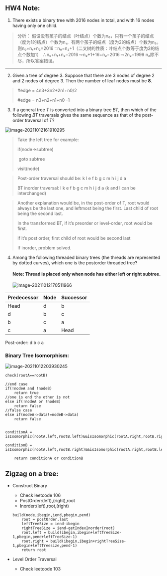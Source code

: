 ## HW4 Note:

1. There exists a binary tree with 2016 nodes in total, and with 16 nodes having only one child.

> 分析： 假设没有孩子的结点（叶结点）个数为n₀，只有一个孩子的结点（度为1的结点）个数为n₁，有两个孩子的结点（度为2的结点）个数为n₂。
> 则n₀+n₁+n₂=2016 ∵n₀=n₂+1（二叉树的性质：叶结点个数等于度为2的结点个数加1） ∴n₀+n₁+n₂=2016
> ⇨n₂+1+16+n₂=2016 ⇨2n₂=1999 n₂除不尽，所以答案错误。

------------------------------------------------
2. Given a tree of degree 3. Suppose that there are 3 nodes of degree 2 and 2 nodes of degree 3. Then the number of leaf nodes must be __8__.

>#edge = 4n3+3n2+2n1+n0/2
>
>#edge = n3+n2+n1+n0 -1



3. If a general tree *T* is converted into a binary tree *BT*, then which of the following *BT* traversals gives the same sequence as that of the post-order traversal of *T*?

![image-20211012161910295](https://i.loli.net/2021/10/12/IJD1QGa3CdFK746.png)

> Take the left tree for example:
>
> if(node->subtree)
>
> ​	goto subtree
>
> visit(node)

> Post-order traversal should be: k l e f b g c m h i j d a
>
> BT inorder traversal: l k e f b g c m h i j d a (k and l can be interchanged)

> Another explanation would be, in the post-order of T, root would always be the last one, and leftmost being the first. Last child of root being the second last.
>
> In the transformed BT, if it’s preorder or level-order, root would be first.
>
> if it’s post order, first child of root would be second last
>
> If inorder, problem solved.



4. Among the following threaded binary trees (the threads are represented by dotted curves), which one is the postorder threaded tree?

   #### Note: Thread is placed only when node has either left or right subtree.

   ![image-20211012170511966](https://i.loli.net/2021/10/12/NzODxeYMsXr6mCy.png)

| Predecessor | Node | Successor |
| ----------- | ---- | --------- |
| Head        | d    | b         |
| d           | b    | c         |
| b           | c    | a         |
| c           | a    | Head      |

Post-order: d b c a



### Binary Tree Isomorphism:

![image-20211012203930245](https://i.loli.net/2021/10/12/us7y5E9FPclS4h8.png)

```pseudocode
check(rootA==rootB)

//end case
if(!nodeA and !nodeB)
	return true
//one is end the other is not
else if(!nodeA or !nodeB)
	return false
//false case
else if(nodeA->data!=nodeB->data)
	return false


conditionA = isIsomorphic(rootA.left,rootB.left)&&isIsomorphic(rootA.right,rootB.right)

conditionB = 
isIsomorphic(rootA.left,rootB.right)&&isIsomorphic(rootA.right,rootB.left)

	return conditionA or conditionB
```



## Zigzag on a tree:

* Construct Binary

  * Check leetcode 106
  * PostOrder:(left),(right),root
  * Inorder:(left),root,(right)

  ```pseudocode
  build(node,ibegin,iend,pbegin,pend)
      root = postOrder.last
      leftTreeSize = iend-ibegin
      rightTreeSize = iend-getIndexInorder(root)
      root.left = build(ibegin,ibegin+leftTreeSize-1,pbegin,pend+leftTreeSize-1)
      root.right = build(ibegin,ibegin+rightTreeSize-1,pbegin+leftTreesize,pend-1)
      return root
  
  ```

* Level Order Traversal

  * Check leetcode 103
